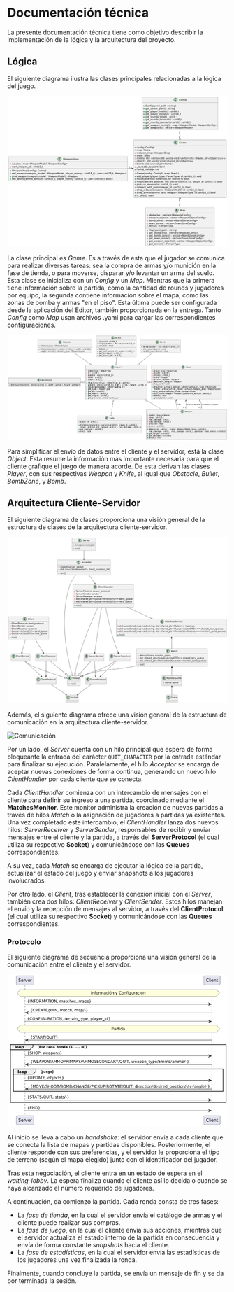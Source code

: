 # Documentación técnica

<!-- La documentación técnica debe contener la información necesaria para que otro desarrollador puede entender la arquitectura e incluso continuar con el desarrollo del proyecto.

explicar con diagramas de clase y/o de secuencia las partes más importantes del proyecto. Resaltar los métodos mas importantes pero no es necesario diagramas detallistas: piensen que la documentación está para explicarle a otro desarrollador como funciona el proyecto.

explicar como es el formato de los archivos y del protocolo de comunicación.

Los diagramas deben graficar cómo esta constituido y/o resuelto el trabajo:

diagramas de clase de solo las clases mas importantes
diagramas de secuencia u objetos de las comunicaciones mas importante entre threads
Por ejemplo no tiene mucho sentido un diagrama completo de treinta clases o un diagrama tan genérico que podría ser el diagrama de cualquier trabajo.

En cambio aporta información un gráfico que centra la atención en una clase de alta importancia y aquellas relacionadas con la primera.

Usen un generador como PlantUML que son basados en texto en vez de uno gráfico para generar los diagramas rápidamente. -->

La presente documentación técnica tiene como objetivo describir la implementación de la lógica y la arquitectura del proyecto.

## Lógica
El siguiente diagrama ilustra las clases principales relacionadas a la lógica del juego.

![MapYConfig](img/map_and_config.png)

La clase principal es _Game_. Es a través de esta que el jugador se comunica para realizar diversas tareas: sea la compra de armas y/o munición en la fase de tienda, o para moverse, disparar y/o levantar un arma del suelo. Esta clase se inicializa con un _Config_ y un _Map_. Mientras que la primera tiene información sobre la partida, como la cantidad de rounds y jugadores por equipo, la segunda contiene información sobre el mapa, como las zonas de bomba y armas "en el piso". Esta última puede ser configurada desde la aplicación del Editor, también proporcionada en la entrega. Tanto _Config_ como _Map_ usan archivos .yaml para cargar las correspondientes configuraciones. 

![Lógica](img/logic.png)

Para simplificar el envío de datos entre el cliente y el servidor, está la clase _Object_. Esta resume la información más importante necesaria para que el cliente grafique el juego de manera acorde. De esta derivan las clases _Player_, con sus respectivas _Weapon_ y _Knife_, al igual que _Obstacle_, _Bullet_, _BombZone_, y _Bomb_. 

## Arquitectura Cliente-Servidor

El siguiente diagrama de clases proporciona una visión general de la estructura de clases de la arquitectura cliente-servidor.

![Arquitectura](img/architecture.png)

Además, el siguiente diagrama ofrece una visión general de la estructura de comunicación en la arquitectura cliente-servidor.

![Comunicación](img/comunication.png)

Por un lado, el _Server_ cuenta con un hilo principal que espera de forma bloqueante la entrada del carácter `QUIT_CHARACTER` por la entrada estándar para finalizar su ejecución. Paralelamente, el hilo _Acceptor_ se encarga de aceptar nuevas conexiones de forma continua, generando un nuevo hilo _ClientHandler_ por cada cliente que se conecta.

Cada _ClientHandler_ comienza con un intercambio de mensajes con el cliente para definir su ingreso a una partida, coordinado mediante el **MatchesMonitor**. Este monitor administra la creación de nuevas partidas a través de hilos _Match_ o la asignación de jugadores a partidas ya existentes. Una vez completado este intercambio, el _ClientHandler_ lanza dos nuevos hilos: _ServerReceiver_ y _ServerSender_, responsables de recibir y enviar mensajes entre el cliente y la partida, a través del **ServerProtocol** (el cual utiliza su respectivo **Socket**) y comunicándose con las **Queues** correspondientes.

A su vez, cada _Match_ se encarga de ejecutar la lógica de la partida, actualizar el estado del juego y enviar snapshots a los jugadores involucrados.

Por otro lado, el _Client_, tras establecer la conexión inicial con el _Server_, también crea dos hilos: _ClientReceiver_ y _ClientSender_. Estos hilos manejan el envío y la recepción de mensajes al servidor, a través del **ClientProtocol** (el cual utiliza su respectivo **Socket**) y comunicándose con las **Queues** correspondientes.

### Protocolo

El siguiente diagrama de secuencia proporciona una visión general de la comunicación entre el cliente y el servidor.

![Protocolo](img/protocol.png)

Al inicio se lleva a cabo un _handshake_: el servidor envía a cada cliente que se conecta la lista de mapas y partidas disponibles. Posteriormente, el cliente responde con sus preferencias, y el servidor le proporciona el tipo de terreno (según el mapa elegido) junto con el identificador del jugador.

Tras esta negociación, el cliente entra en un estado de espera en el _waiting-lobby_. La espera finaliza cuando el cliente así lo decida o cuando se haya alcanzado el número requerido de jugadores.

A continuación, da comienzo la partida. Cada ronda consta de tres fases:

- La _fase de tienda_, en la cual el servidor envía el catálogo de armas y el cliente puede realizar sus compras.
- La _fase de juego_, en la cual el cliente envía sus acciones, mientras que el servidor actualiza el estado interno de la partida en consecuencia y envía de forma constante _snapshots_ hacia el cliente.
- La _fase de estadísticas_, en la cual el servidor envía las estadísticas de los jugadores una vez finalizada la ronda.

Finalmente, cuando concluye la partida, se envía un mensaje de fin y se da por terminada la sesión.
